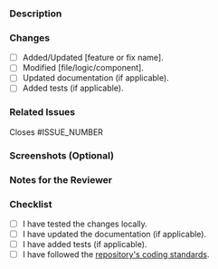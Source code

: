 ### Description
<!-- Provide a brief description -->

### Changes
- [ ] Added/Updated [feature or fix name].
- [ ] Modified [file/logic/component].
- [ ] Updated documentation (if applicable).
- [ ] Added tests (if applicable).

### Related Issues
<!-- Link to any related issues or tasks in GitHub (e.g., "Closes #123"). -->
Closes #ISSUE_NUMBER

### Screenshots (Optional)
<!-- If the PR includes UI changes, provide before/after screenshots or GIFs showing the updated UI. -->

### Notes for the Reviewer
<!-- If applicable, include additional context or questions for the reviewer. For example, "Do you think we need to refactor this part?" or "Please pay attention to the way we've handled X." -->

### Checklist
- [ ] I have tested the changes locally.
- [ ] I have updated the documentation (if applicable).
- [ ] I have added tests (if applicable).
- [ ] I have followed the [repository's coding standards](https://github.com/B4SEE/Simplified_SIEM/wiki/Developer-Guideline).
